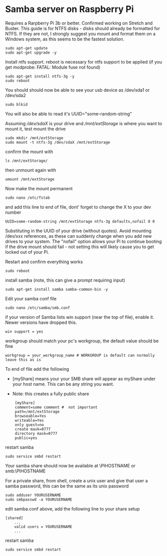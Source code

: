 # Samba server on Raspberry Pi

Requires a Rarpberry Pi 3b or better. Confirmed working on Stretch and Buster. This guide is for NTFS disks - disks should already be formatted for NTFS. If they are not, I 
strongly suggest you mount and format them on a Windows system, as this seems to be the fastest solution.

    sudo apt-get update 
    sudo apt-get upgrade -y

Install ntfs support. reboot is necessary for ntfs support to be applied (if you get modprobe: FATAL: Module fuse not found)

    sudo apt-get install ntfs-3g -y
    sudo reboot

You should should now be able to see your usb device as /dev/sda1 or /dev/sda2

    sudo blkid

You will also be able to read it's UUID="some-random-string"

Assuming */dev/sdaX* is your drive and */mnt/extStorage* is where you want to mount it, test mount the drive 

    sudo mkdir /mnt/extStorage
    sudo mount -t ntfs-3g /dev/sdaX /mnt/extStorage

confirm the mount with

    ls /mnt/extStorage/

then unmount again with

    umount /mnt/extStorage

Now make the mount permanent

    sudo nano /etc/fstab

and add this line to end of file, dont' forget to change the X to your dev number

    UUID=some-random-string /mnt/extStorage ntfs-3g defaults,nofail 0 0

Substituting in the UUID of your drive (without quotes). Avoid mounting /dev/xxx references, as these can  suddenly change when you add new drives to your system. The "nofail" option allows your Pi to continue booting if the drive mount should fail - not setting this will likely cause you to get locked out of your Pi.

Restart and confirm everything works

    sudo reboot

install samba (note, this can give a prompt requiring input)

    sudo apt-get install samba samba-common-bin -y

Edit your samba conf file

    sudo nano /etc/samba/smb.conf

if your version of Samba lists win support (near the top of file), enable it. Newer versions have dropped this.
    
    win support = yes

workgroup should match your pc's workgroup, the default value should be fine

    workgroup = your_workgroup_name # WORKGROUP is default can normally leave this as is

To end of file add the following

- [myShare] means your your SMB share will appear as myShare under your host name. This can be any string you want.
- Note: this creates a fully public share

       [myShare]
       comment=some comment #  not important   
       path=/mnt/extStorage
       browseable=Yes
       writeable=Yes
       only guest=no
       create mask=0777
       directory mask=0777
       public=yes

restart samba
    
    sudo service smbd restart

Your samba share should now be available at \\PIHOSTNAME or smb:\\PIHOSTNAME


For a private share, from shell, create a unix user and give that user a samba password, this can be the same as its unix password
    
    sudo adduser YOURUSERNAME
    sudo smbpasswd -a YOURUSERNAME

edit samba.conf above, add the following line to your share setup
    
    [shared]
        ...
        valid users = YOURUSERNAME
        ...
    
restart samba

    sudo service smbd restart
